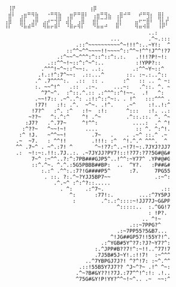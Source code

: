 <pre>
⠀⠀⠀⠀⠀⠀⠀⢸⡟⠀⠀⠀⠀⠀⠀⠀⠀⠀ㅤ⠀⠀⠀  ⠀⠀ㅤ⠀⢰⡿⠀⠀⠀⠀⠀⠀⠀⠀⠀⠀⠀⠀⠀⠀⠀⠀⠀⠀⠀⠀⠀⠀⠀⠀⠀⠀⠀⠀
⠀⠀⠀⠀⠀⠀⠀⣾⠇⠀⢠⣶⠛⠻⣷⠀⠀⠐⠛⢻⣷⠀⢀⣶⠟⠛⣿⠇⠀⢠⣶⠛⢻⣦⠀⢠⣿⠚⠛⠀⠀⠞⠛⢻⡆⠀⣿⡇⢀⣾⡇⠀⣾⠃
⠀⠀⠀⠀⠀⠀⢠⣿⠀⠀⣿⡇⠀⣰⡿⠀⣠⡴⠒⢺⡟⠀⣼⡏⠀⢠⣿⠀⠀⣾⡏⠉⠉⠉⠀⣸⡇⠀⠀⠀⣤⠖⠒⣿⠇⠀⢹⣇⡞⢹⣇⣼⠃
⠀⠀⠀⠀⠀⠀⠸⠇⠀⠀⠙⠷⠾⠛⠁⠀⠻⠷⠖⠿⠃⠀⠘⠿⠖⠻⠇⠀⠀⠙⠷⠶⠚⠀⠀⠿⠁⠀⠀⠀⠻⠶⠺⠿⠀⠀⠸⠟⠁⠸⠿⠃
                                                     ..:                                           
                                         ...         .^~.:::. .:.                                   
                              .::^~~~~~~~~~~^~!!!^:..~Y!:  ^7^::....                                
                           ::^^~^^~~~~!!~~~~^::^^~!^^!J^^!?7^::^~^^~~^:.                            
                        .:^~~^~^^^:^::^::^:.:.   .!!!?P!~!:   .:7~~~~~!?~::.                        
                     .::^^~!~::^:^~^:..          :!YPP?::   ^ ....::.:^^7~^^^.                      
                   .^^^!~^~::^~~:. ..:.         .:^^~Y~::^  ^.:..:::^::: .:^7!:                     
                  .!.:!^:7^~~:  .::...^       ::. :~.:..^:: ^.     .^^::^   ^?!^.                   
                 .^ .7^^^^:.  .::  :: .      :^   :: .. ^ ~:^.       :^^~^   :7!~.                  
                 :. ~~^!^   .::  .:~.     ...~:   .^::. ^. ~!       :.~!~~~   :7!^.                 
                   ^7^~^.  :^::.^.:: .:^^^::^!~~.  .!   ^:  7:      .~!7!:!!:  ^?^!.                 
                 .~~!7:: .~^..^: .:!:^::^~:. . !^   :::^^^ .!^^       ~Y7^!~!   ~?!^                 
                 !77!   :!: .^.  ~^~. .!^.    .~^    :!..!:^~ :^    .  :J7!~?.   !Y^:               
                !7?^   :^. :^   :!~  :!:      ^:::   :!. ..:^  :^  .7   ^P^7~^   !??!.              
               ~??~   ^:.^:^    ^! .^~        .^::.::. ^. ^~: . .~^^!   ^7:: ^   !7 ~^.             
              :J7?   .^.77~     ^!^^:           ....:  .^ ^!  ::.^?!^  :^        ~! ^.::            
             :^??~   ^~~!~!      ....            :: ^. ^:^!.     .??:..^^~!7~.   ~5:~  .^           
            :^ !J.   ~^^~~!        .7~   .    . .~^ ::.^ .~      ~5Y.!7?7!~75^   !?^    ~           
           .~  ~7.   : ^^!!        .!!!: :^  ^!.^.^ ^^^.  ^     .75~!~?J^  ^P::.:7!.   .^           
           ^^ .7~^ . ~^.:7! ^       ^~!?7:^..~!7!~:.7JYJ?JJ7!:::.~5~!^7?^..JY:: :~!.                
           .:  ~!:~:.!!:.7J..:. .~7JYJJ?PY7!::!?77:?7?5G#@&#BGG57?5J7!?~~^??!: ::~.                 
                7~^ :~^^..?:^:7PB###GJP5^..!^^:~Y77^ .YP#@#G#7!~~55BP!~~!?7^!::.^!                  
                ::^.^~. ^.^.:5G5PBBB##BP:  ..  ^Y?.   :P##&#BY. !755G5!^~?!7^.  ..                  
                   :.:^ .^^:.:7?!G####P5^      :7.     7PG55Y^ .:7P!:!~7?:^:                         
                    . ::. ?:.^~?YJJ5BP7~~              .:~^:.   !GB^^7:!..:                          
                       .^.~^ :^:^?::.....                     .7BBB:?7^                              
                         . ^:    .:^7~.                  .::7JP&GBY7?^                               
                            ^:      :77!:.        ...:^7Y5PJPBBB5YJ^                                 
                             :        .^:.:^::::~!JJ77J~G&PPY!::~7J?.                                
                                           ^:::::..  :.^GG!7~    ^.5Y:   ..                         
                                                     : !P?.        .YP~!7^^^^.                      
                                                   .. ^!~          .:YG55PJJPGJ^:.                  
                                               .::~7PPG?^         .~?5J?^:?JG&B???^^^:              
                                           .:~7PP55?5&B7...   ..:^?J!^^~:  ^~Y##5JJ7?!::           
                                         ^!JG##GP57!!55Y?!^.  ^!??J^.:^^.  :!:7B&BG5Y~ :^          
                                      .:^YGB#5Y^?7:?J?~Y7?^:!?7!~7^ .^::   !:~7J#&##Y~^^!:...      
                                    :.^JPP#B??7!^:~!!..^77!7J!. ~~  ^^:   :!~7^7JB#&B5J77!7^~.     
                                    .7J5B#5J~Y!.:!!7!  :~^^^^  :!  :!:    !7~~7!J7BG#&GGG5?.~      
                                 ..^7YBPGJ7J?! ^?^!7: :~^.^^: .7. .!:..  ^J:!JYJ!!J#J#&5PBJ~:      
                               .::!55B5Y7J7?? ^J~^?~ .!^ ^~: :^~ .^~:^^ ^Y!Y55?JJ~Y7~G&BBPJ7       
                              .^~?B#&Y??!?7J.:77^^!^:!: .!..^: ::..~^ .~JYYYY7JJ7!5::5Y##BJ!::.    
                              ^75G#&Y!P!YY?^^~!~^.. .~  ~~:^.      !. :Y?Y?G?~J7?!7^^J~G&&Y^..:     
</pre>
<div>⠀⠀⠀⠀⠀⠀⠀⠀⠀⠀⠀⠀⠀⠀⠀⠀⠀⠀⠀⠀⠀⠀⠀⠀⠀⠀⠀⠀⠀⠀⠀⠀⠀⠀⠀⠀⠀⠀⠀⠀⠀⠀⠀⠀⠀⠀⠀⠀⠀⠀⠀⠀⠀⠀⠀⠀
<img src="https://github.com/loaderaw1337/loaderaw1337/blob/main/loaderaw.gif" alt="hidden gif" style="display: none;">
</div>
